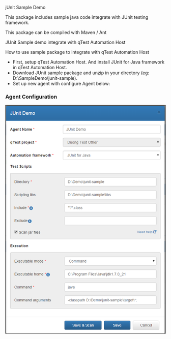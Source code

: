 jUnit Sample Demo 

This package includes sample java code integrate with JUnit testing framework.

This package can be compiled with Maven / Ant

JUnit Sample demo integrate with qTest Automation Host

How to use sample package to integrate with qTest Automation Host
- First, setup qTest Automation Host. And install JUnit for Java framework in qTest Automation Host.
- Download JUnit sample package and unzip in your directory (eg: D:\SampleDemo\junit-sample).
- Set up new agent with configure Agent below:

### Agent Configuration
![Agent Configuration](/documentation/agent-configuration.png?raw=true)
